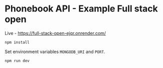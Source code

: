 # Phonebook API - Example Full stack open

Live - https://full-stack-open-ejqr.onrender.com/

```
npm install
```

Set environment variables `MONGODB_URI` and `PORT`.

```
npm run dev
```
